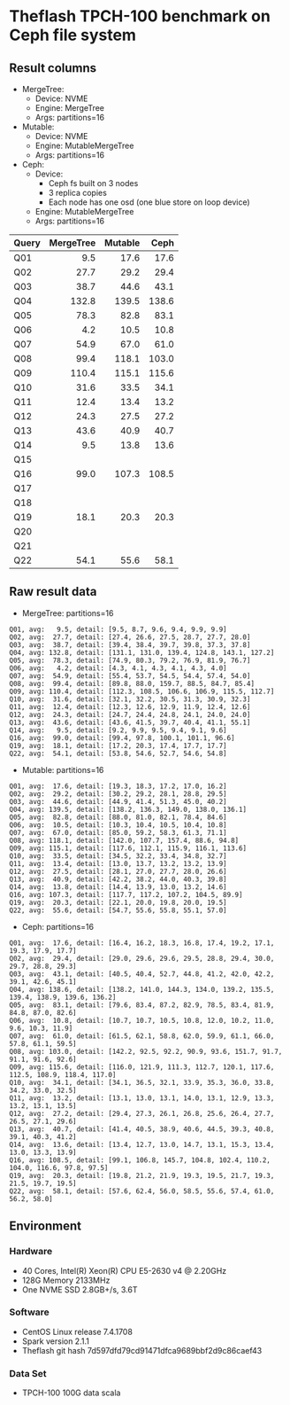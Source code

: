 # Theflash TPCH-100 benchmark on Ceph file system

## Result columns
* MergeTree:
    * Device: NVME
    * Engine: MergeTree
    * Args: partitions=16
* Mutable:
    * Device: NVME
    * Engine: MutableMergeTree
    * Args: partitions=16
* Ceph:
    * Device:
        * Ceph fs built on 3 nodes
        * 3 replica copies
        * Each node has one osd (one blue store on loop device)
    * Engine: MutableMergeTree
    * Args: partitions=16

| Query | MergeTree | Mutable |    Ceph |
| ----- | --------: | ------: | ------: |
| Q01   |       9.5 |    17.6 |    17.6 |
| Q02   |      27.7 |    29.2 |    29.4 |
| Q03   |      38.7 |    44.6 |    43.1 |
| Q04   |     132.8 |   139.5 |   138.6 |
| Q05   |      78.3 |    82.8 |    83.1 |
| Q06   |       4.2 |    10.5 |    10.8 |
| Q07   |      54.9 |    67.0 |    61.0 |
| Q08   |      99.4 |   118.1 |   103.0 |
| Q09   |     110.4 |   115.1 |   115.6 |
| Q10   |      31.6 |    33.5 |    34.1 |
| Q11   |      12.4 |    13.4 |    13.2 |
| Q12   |      24.3 |    27.5 |    27.2 |
| Q13   |      43.6 |    40.9 |    40.7 |
| Q14   |       9.5 |    13.8 |    13.6 |
| Q15   |           |         |         |
| Q16   |      99.0 |   107.3 |   108.5 |
| Q17   |           |         |         |
| Q18   |           |         |         |
| Q19   |      18.1 |    20.3 |    20.3 |
| Q20   |           |         |         |
| Q21   |           |         |         |
| Q22   |      54.1 |    55.6 |    58.1 |


## Raw result data
* MergeTree: partitions=16
```
Q01, avg:   9.5, detail: [9.5, 8.7, 9.6, 9.4, 9.9, 9.9]
Q02, avg:  27.7, detail: [27.4, 26.6, 27.5, 28.7, 27.7, 28.0]
Q03, avg:  38.7, detail: [39.4, 38.4, 39.7, 39.8, 37.3, 37.8]
Q04, avg: 132.8, detail: [131.1, 131.0, 139.4, 124.8, 143.1, 127.2]
Q05, avg:  78.3, detail: [74.9, 80.3, 79.2, 76.9, 81.9, 76.7]
Q06, avg:   4.2, detail: [4.3, 4.1, 4.3, 4.1, 4.3, 4.0]
Q07, avg:  54.9, detail: [55.4, 53.7, 54.5, 54.4, 57.4, 54.0]
Q08, avg:  99.4, detail: [89.8, 88.0, 159.7, 88.5, 84.7, 85.4]
Q09, avg: 110.4, detail: [112.3, 108.5, 106.6, 106.9, 115.5, 112.7]
Q10, avg:  31.6, detail: [32.1, 32.2, 30.5, 31.3, 30.9, 32.3]
Q11, avg:  12.4, detail: [12.3, 12.6, 12.9, 11.9, 12.4, 12.6]
Q12, avg:  24.3, detail: [24.7, 24.4, 24.8, 24.1, 24.0, 24.0]
Q13, avg:  43.6, detail: [43.6, 41.5, 39.7, 40.4, 41.1, 55.1]
Q14, avg:   9.5, detail: [9.2, 9.9, 9.5, 9.4, 9.1, 9.6]
Q16, avg:  99.0, detail: [99.4, 97.8, 100.1, 101.1, 96.6]
Q19, avg:  18.1, detail: [17.2, 20.3, 17.4, 17.7, 17.7]
Q22, avg:  54.1, detail: [53.8, 54.6, 52.7, 54.6, 54.8]
```
* Mutable: partitions=16
```
Q01, avg:  17.6, detail: [19.3, 18.3, 17.2, 17.0, 16.2]
Q02, avg:  29.2, detail: [30.2, 29.2, 28.1, 28.8, 29.5]
Q03, avg:  44.6, detail: [44.9, 41.4, 51.3, 45.0, 40.2]
Q04, avg: 139.5, detail: [138.2, 136.3, 149.0, 138.0, 136.1]
Q05, avg:  82.8, detail: [88.0, 81.0, 82.1, 78.4, 84.6]
Q06, avg:  10.5, detail: [10.3, 10.4, 10.5, 10.4, 10.8]
Q07, avg:  67.0, detail: [85.0, 59.2, 58.3, 61.3, 71.1]
Q08, avg: 118.1, detail: [142.0, 107.7, 157.4, 88.6, 94.8]
Q09, avg: 115.1, detail: [117.6, 112.1, 115.9, 116.1, 113.6]
Q10, avg:  33.5, detail: [34.5, 32.2, 33.4, 34.8, 32.7]
Q11, avg:  13.4, detail: [13.0, 13.7, 13.2, 13.2, 13.9]
Q12, avg:  27.5, detail: [28.1, 27.0, 27.7, 28.0, 26.6]
Q13, avg:  40.9, detail: [42.2, 38.2, 44.0, 40.3, 39.8]
Q14, avg:  13.8, detail: [14.4, 13.9, 13.0, 13.2, 14.6]
Q16, avg: 107.3, detail: [117.7, 117.2, 107.2, 104.5, 89.9]
Q19, avg:  20.3, detail: [22.1, 20.0, 19.8, 20.0, 19.5]
Q22, avg:  55.6, detail: [54.7, 55.6, 55.8, 55.1, 57.0]
```
* Ceph: partitions=16
```
Q01, avg:  17.6, detail: [16.4, 16.2, 18.3, 16.8, 17.4, 19.2, 17.1, 19.3, 17.9, 17.7]
Q02, avg:  29.4, detail: [29.0, 29.6, 29.6, 29.5, 28.8, 29.4, 30.0, 29.7, 28.8, 29.3]
Q03, avg:  43.1, detail: [40.5, 40.4, 52.7, 44.8, 41.2, 42.0, 42.2, 39.1, 42.6, 45.1]
Q04, avg: 138.6, detail: [138.2, 141.0, 144.3, 134.0, 139.2, 135.5, 139.4, 138.9, 139.6, 136.2]
Q05, avg:  83.1, detail: [79.6, 83.4, 87.2, 82.9, 78.5, 83.4, 81.9, 84.8, 87.0, 82.6]
Q06, avg:  10.8, detail: [10.7, 10.7, 10.5, 10.8, 12.0, 10.2, 11.0, 9.6, 10.3, 11.9]
Q07, avg:  61.0, detail: [61.5, 62.1, 58.8, 62.0, 59.9, 61.1, 66.0, 57.8, 61.1, 59.5]
Q08, avg: 103.0, detail: [142.2, 92.5, 92.2, 90.9, 93.6, 151.7, 91.7, 91.1, 91.6, 92.6]
Q09, avg: 115.6, detail: [116.0, 121.9, 111.3, 112.7, 120.1, 117.6, 112.5, 108.9, 118.4, 117.0]
Q10, avg:  34.1, detail: [34.1, 36.5, 32.1, 33.9, 35.3, 36.0, 33.8, 34.2, 33.0, 32.5]
Q11, avg:  13.2, detail: [13.1, 13.0, 13.1, 14.0, 13.1, 12.9, 13.3, 13.2, 13.1, 13.5]
Q12, avg:  27.2, detail: [29.4, 27.3, 26.1, 26.8, 25.6, 26.4, 27.7, 26.5, 27.1, 29.6]
Q13, avg:  40.7, detail: [41.4, 40.5, 38.9, 40.6, 44.5, 39.3, 40.8, 39.1, 40.3, 41.2]
Q14, avg:  13.6, detail: [13.4, 12.7, 13.0, 14.7, 13.1, 15.3, 13.4, 13.0, 13.3, 13.9]
Q16, avg: 108.5, detail: [99.1, 106.8, 145.7, 104.8, 102.4, 110.2, 104.0, 116.6, 97.8, 97.5]
Q19, avg:  20.3, detail: [19.8, 21.2, 21.9, 19.3, 19.5, 21.7, 19.3, 21.5, 19.7, 19.5]
Q22, avg:  58.1, detail: [57.6, 62.4, 56.0, 58.5, 55.6, 57.4, 61.0, 56.2, 58.0]
```


## Environment

### Hardware
* 40 Cores, Intel(R) Xeon(R) CPU E5-2630 v4 @ 2.20GHz
* 128G Memory 2133MHz
* One NVME SSD 2.8GB+/s, 3.6T

### Software
* CentOS Linux release 7.4.1708
* Spark version 2.1.1
* Theflash git hash 7d597dfd79cd91471dfca9689bbf2d9c86caef43

### Data Set
* TPCH-100 100G data scala
